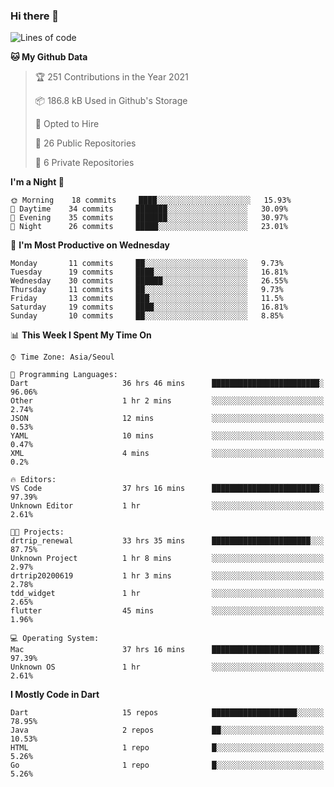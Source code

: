 ### Hi there 👋

<!--
**ska2519/ska2519** is a ✨ _special_ ✨ repository because its `README.md` (this file) appears on your GitHub profile.

Here are some ideas to get you started:

- 🔭 I’m currently working on ...
- 🌱 I’m currently learning ...
- 👯 I’m looking to collaborate on ...
- 🤔 I’m looking for help with ...
- 💬 Ask me about ...
- 📫 How to reach me: ...
- 😄 Pronouns: ...
- ⚡ Fun fact: ...
-->

<!--START_SECTION:waka-->
![Lines of code](https://img.shields.io/badge/From%20Hello%20World%20I%27ve%20Written-426067%20lines%20of%20code-blue)

**🐱 My Github Data** 

> 🏆 251 Contributions in the Year 2021
 > 
> 📦 186.8 kB Used in Github's Storage 
 > 
> 💼 Opted to Hire
 > 
> 📜 26 Public Repositories 
 > 
> 🔑 6 Private Repositories  
 > 
**I'm a Night 🦉** 

```text
🌞 Morning    18 commits     ████░░░░░░░░░░░░░░░░░░░░░   15.93% 
🌆 Daytime    34 commits     ███████░░░░░░░░░░░░░░░░░░   30.09% 
🌃 Evening    35 commits     ███████░░░░░░░░░░░░░░░░░░   30.97% 
🌙 Night      26 commits     █████░░░░░░░░░░░░░░░░░░░░   23.01%

```
📅 **I'm Most Productive on Wednesday** 

```text
Monday       11 commits     ██░░░░░░░░░░░░░░░░░░░░░░░   9.73% 
Tuesday      19 commits     ████░░░░░░░░░░░░░░░░░░░░░   16.81% 
Wednesday    30 commits     ██████░░░░░░░░░░░░░░░░░░░   26.55% 
Thursday     11 commits     ██░░░░░░░░░░░░░░░░░░░░░░░   9.73% 
Friday       13 commits     ███░░░░░░░░░░░░░░░░░░░░░░   11.5% 
Saturday     19 commits     ████░░░░░░░░░░░░░░░░░░░░░   16.81% 
Sunday       10 commits     ██░░░░░░░░░░░░░░░░░░░░░░░   8.85%

```


📊 **This Week I Spent My Time On** 

```text
⌚︎ Time Zone: Asia/Seoul

💬 Programming Languages: 
Dart                     36 hrs 46 mins      ████████████████████████░   96.06% 
Other                    1 hr 2 mins         ░░░░░░░░░░░░░░░░░░░░░░░░░   2.74% 
JSON                     12 mins             ░░░░░░░░░░░░░░░░░░░░░░░░░   0.53% 
YAML                     10 mins             ░░░░░░░░░░░░░░░░░░░░░░░░░   0.47% 
XML                      4 mins              ░░░░░░░░░░░░░░░░░░░░░░░░░   0.2%

🔥 Editors: 
VS Code                  37 hrs 16 mins      ████████████████████████░   97.39% 
Unknown Editor           1 hr                ░░░░░░░░░░░░░░░░░░░░░░░░░   2.61%

🐱‍💻 Projects: 
drtrip_renewal           33 hrs 35 mins      ██████████████████████░░░   87.75% 
Unknown Project          1 hr 8 mins         ░░░░░░░░░░░░░░░░░░░░░░░░░   2.97% 
drtrip20200619           1 hr 3 mins         ░░░░░░░░░░░░░░░░░░░░░░░░░   2.78% 
tdd_widget               1 hr                ░░░░░░░░░░░░░░░░░░░░░░░░░   2.65% 
flutter                  45 mins             ░░░░░░░░░░░░░░░░░░░░░░░░░   1.96%

💻 Operating System: 
Mac                      37 hrs 16 mins      ████████████████████████░   97.39% 
Unknown OS               1 hr                ░░░░░░░░░░░░░░░░░░░░░░░░░   2.61%

```

**I Mostly Code in Dart** 

```text
Dart                     15 repos            ███████████████████░░░░░░   78.95% 
Java                     2 repos             ██░░░░░░░░░░░░░░░░░░░░░░░   10.53% 
HTML                     1 repo              █░░░░░░░░░░░░░░░░░░░░░░░░   5.26% 
Go                       1 repo              █░░░░░░░░░░░░░░░░░░░░░░░░   5.26%

```



<!--END_SECTION:waka-->


